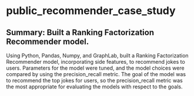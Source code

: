 # public_recommender_case_study

## Summary: Built a Ranking Factorization Recommender model. 

Using Python, Pandas, Numpy, and GraphLab, built a Ranking Factorization Recommender model, incorporating side features, 
to recommend jokes to users. Parameters for the model were tuned, and the model choices were compared by using the precision_recall metric. The goal of the model was to recommend the top jokes for users, so the precision_recall metric was the most appropriate for evaluating the models with respect to the goals. 
